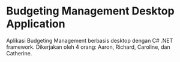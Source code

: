 # Budgeting Management Desktop Application

Aplikasi Budgeting Management berbasis desktop dengan C# .NET framework. Dikerjakan oleh 4 orang: Aaron, Richard, Caroline, dan Catherine.
